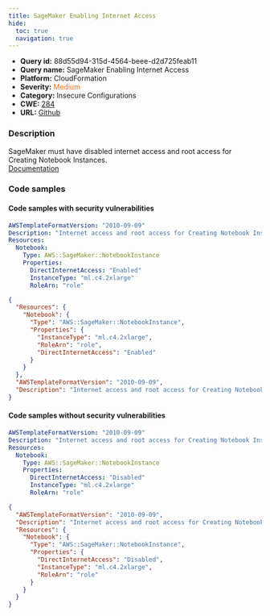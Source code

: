 ```yaml
---
title: SageMaker Enabling Internet Access
hide:
  toc: true
  navigation: true
---
```


<style>
  .highlight .hll {
    background-color: #ff171742;
  }
  .md-content {
    max-width: 1100px;
    margin: 0 auto;
  }
</style>

-   **Query id:** 88d55d94-315d-4564-beee-d2d725feab11
-   **Query name:** SageMaker Enabling Internet Access
-   **Platform:** CloudFormation
-   **Severity:** <span style="color:#ff7213">Medium</span>
-   **Category:** Insecure Configurations
-   **CWE:** <a href="https://cwe.mitre.org/data/definitions/284.html" onclick="newWindowOpenerSafe(event, 'https://cwe.mitre.org/data/definitions/284.html')">284</a>
-   **URL:** [Github](https://github.com/Checkmarx/kics/tree/master/assets/queries/cloudFormation/aws/sagemaker_enabling_internet_access)

### Description
SageMaker must have disabled internet access and root access for Creating Notebook Instances.<br>
[Documentation](https://docs.aws.amazon.com/sagemaker/latest/dg/security_iam_id-based-policy-examples.html#sagemaker-condition-nbi-lockdown)

### Code samples
#### Code samples with security vulnerabilities
```yaml title="Positive test num. 1 - yaml file" hl_lines="7"
AWSTemplateFormatVersion: "2010-09-09"
Description: "Internet access and root access for Creating Notebook Instances"
Resources:
  Notebook:
    Type: AWS::SageMaker::NotebookInstance
    Properties:
      DirectInternetAccess: "Enabled"
      InstanceType: "ml.c4.2xlarge"
      RoleArn: "role"

```
```json title="Positive test num. 2 - json file" hl_lines="8"
{
  "Resources": {
    "Notebook": {
      "Type": "AWS::SageMaker::NotebookInstance",
      "Properties": {
        "InstanceType": "ml.c4.2xlarge",
        "RoleArn": "role",
        "DirectInternetAccess": "Enabled"
      }
    }
  },
  "AWSTemplateFormatVersion": "2010-09-09",
  "Description": "Internet access and root access for Creating Notebook Instances"
}

```


#### Code samples without security vulnerabilities
```yaml title="Negative test num. 1 - yaml file"
AWSTemplateFormatVersion: "2010-09-09"
Description: "Internet access and root access for Creating Notebook Instances"
Resources:
  Notebook:
    Type: AWS::SageMaker::NotebookInstance
    Properties:
      DirectInternetAccess: "Disabled"
      InstanceType: "ml.c4.2xlarge"
      RoleArn: "role"

```
```json title="Negative test num. 2 - json file"
{
  "AWSTemplateFormatVersion": "2010-09-09",
  "Description": "Internet access and root access for Creating Notebook Instances",
  "Resources": {
    "Notebook": {
      "Type": "AWS::SageMaker::NotebookInstance",
      "Properties": {
        "DirectInternetAccess": "Disabled",
        "InstanceType": "ml.c4.2xlarge",
        "RoleArn": "role"
      }
    }
  }
}

```
